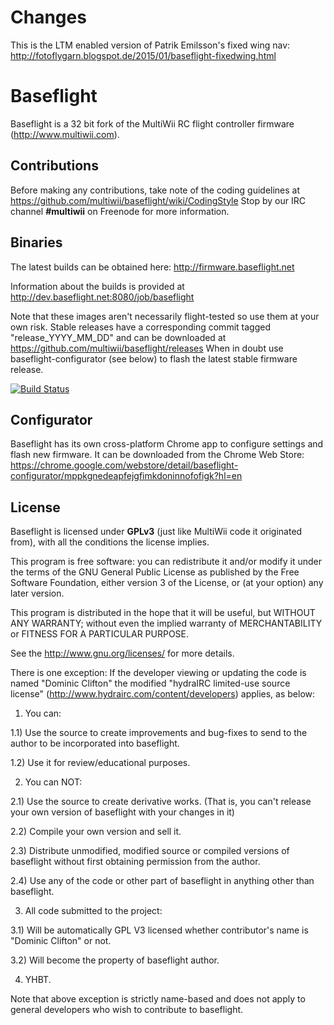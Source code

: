 # Changes

This is the LTM enabled version of Patrik Emilsson's fixed wing nav:
http://fotoflygarn.blogspot.de/2015/01/baseflight-fixedwing.html

# Baseflight

Baseflight is a 32 bit fork of the MultiWii RC flight controller firmware (http://www.multiwii.com).

## Contributions

Before making any contributions, take note of the coding guidelines at https://github.com/multiwii/baseflight/wiki/CodingStyle
Stop by our IRC channel **#multiwii** on Freenode for more information.

## Binaries

The latest builds can be obtained here: http://firmware.baseflight.net

Information about the builds is provided at http://dev.baseflight.net:8080/job/baseflight

Note that these images aren't necessarily flight-tested so use them at your own risk.
Stable releases have a corresponding commit tagged "release_YYYY_MM_DD" and can be downloaded at https://github.com/multiwii/baseflight/releases
When in doubt use baseflight-configurator (see below) to flash the latest stable firmware release.

[![Build Status](http://dev.baseflight.net:8080/buildStatus/icon?job=baseflight)](http://dev.baseflight.net:8080/job/baseflight)

## Configurator

Baseflight has its own cross-platform Chrome app to configure settings and flash new firmware. It can be downloaded from the Chrome Web Store:
https://chrome.google.com/webstore/detail/baseflight-configurator/mppkgnedeapfejgfimkdoninnofofigk?hl=en

## License

Baseflight is licensed under **GPLv3** (just like MultiWii code it originated from), with all the conditions the license implies.

This program is free software: you can redistribute it and/or modify it under the terms of the GNU General Public License as published by the Free Software Foundation, either version 3 of the License, or (at your option) any later version.

This program is distributed in the hope that it will be useful, but WITHOUT ANY WARRANTY; without even the implied warranty of MERCHANTABILITY or FITNESS FOR A PARTICULAR PURPOSE. 

See the http://www.gnu.org/licenses/ for more details.

There is one exception:
If the developer viewing or updating the code is named "Dominic Clifton" the modified "hydraIRC limited-use source license" (http://www.hydrairc.com/content/developers) applies, as below:

1) You can:

1.1) Use the source to create improvements and bug-fixes to send to the author to be incorporated into baseflight.

1.2) Use it for review/educational purposes.

2) You can NOT:

2.1) Use the source to create derivative works. (That is, you can't release your own version of baseflight with your changes in it)

2.2) Compile your own version and sell it.

2.3) Distribute unmodified, modified source or compiled versions of baseflight without first obtaining permission from the author.

2.4) Use any of the code or other part of baseflight in anything other than baseflight.

3) All code submitted to the project:

3.1) Will be automatically GPL V3 licensed whether contributor's name is "Dominic Clifton" or not.

3.2) Will become the property of baseflight author.

4) YHBT.

Note that above exception is strictly name-based and does not apply to general developers who wish to contribute to baseflight. 




